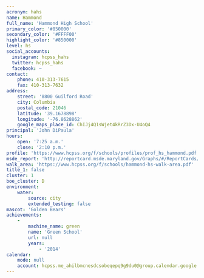 ```yaml
---
acronym: hahs
name: Hammond
full_name: 'Hammond High School'
primary_color: '#850000'
secondary_color: '#FFFF00'
highlight_color: '#850000'
level: hs
social_accounts:
  instagram: hcpss_hahs
  twitter: hcpss_hahs
  facebook: ~
contact:
    phone: 410-313-7615
    fax: 410-313-7632
address:
    street: '8800 Guilford Road'
    city: Columbia
    postal_code: 21046
    latitude: '39.1678898'
    longitude: '-76.8628862'
    google_maps_place_id: ChIJj4Q1sWjet4kRrZ3Dx-U4oQ4
principal: 'John DiPaula'
hours:
    open: '7:25 a.m.'
    close: '2:10 p.m.'
profile: 'https://www.hcpss.org/f/schools/profiles/prof_hs_hammond.pdf'
msde_report: 'http://reportcard.msde.maryland.gov/Graphs/#/ReportCards/ReportCardSchool/1//1/13/0619/'
walk_area: 'https://www.hcpss.org/f/schools/hammond-hs-walk-area.pdf'
title_1: false
cluster: 1
boe_cluster: D
environment:
    water:
        source: city
        extended_testing: false
mascot: 'Golden Bears'
achievements:
    -
        machine_name: green
        name: 'Green School'
        url: null
        years:
            - '2014'
calendar:
    mode: null
    account: hcpss.me_ahilbmcnesdcsobeqepq9g9du0@group.calendar.google.com
---
```

